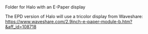 Folder for Halo with an E-Paper display

The EPD version of Halo will use a tricolor display from Waveshare: https://www.waveshare.com/2.9inch-e-paper-module-b.htm?&aff_id=108718  
